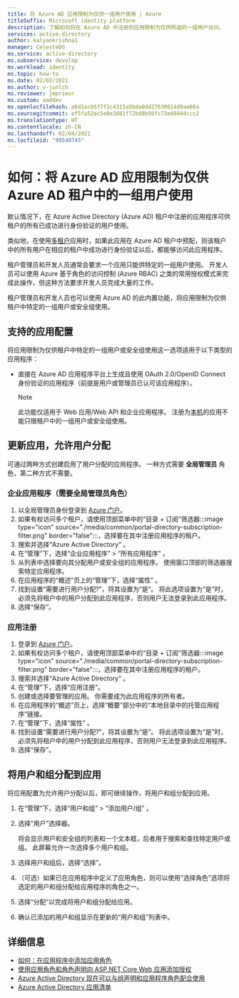 ```yaml
---
title: 将 Azure AD 应用限制为仅供一组用户使用 | Azure
titleSuffix: Microsoft identity platform
description: 了解如何将在 Azure AD 中注册的应用限制为仅供所选的一组用户访问。
services: active-directory
author: kalyankrishna1
manager: CelesteDG
ms.service: active-directory
ms.subservice: develop
ms.workload: identity
ms.topic: how-to
ms.date: 02/02/2021
ms.author: v-junlch
ms.reviewer: jmprieur
ms.custom: aaddev
ms.openlocfilehash: a6d1acb5f7f1c4315a5bda0dd27630614d9ae66a
ms.sourcegitcommit: ef5fa52ac5e0e3881f72bd8b56fc73e49444ccc2
ms.translationtype: HT
ms.contentlocale: zh-CN
ms.lasthandoff: 02/04/2021
ms.locfileid: "99540745"
---
```

# <a name="how-to-restrict-your-azure-ad-app-to-a-set-of-users-in-an-azure-ad-tenant"></a>如何：将 Azure AD 应用限制为仅供 Azure AD 租户中的一组用户使用

默认情况下，在 Azure Active Directory (Azure AD) 租户中注册的应用程序可供租户的所有已成功进行身份验证的用户使用。

类似地，在使用[多租户](howto-convert-app-to-be-multi-tenant.md)应用时，如果此应用在 Azure AD 租户中预配，则该租户中的所有用户在相应的租户中成功进行身份验证以后，都能够访问此应用程序。

租户管理员和开发人员通常会要求一个应用只能供特定的一组用户使用。 开发人员可以使用 Azure 基于角色的访问控制 (Azure RBAC) 之类的常用授权模式来完成此操作，但这种方法要求开发人员完成大量的工作。

租户管理员和开发人员也可以使用 Azure AD 的此内置功能，将应用限制为仅供租户中特定的一组用户或安全组使用。

## <a name="supported-app-configurations"></a>支持的应用配置

将应用限制为仅供租户中特定的一组用户或安全组使用这一选项适用于以下类型的应用程序：

- 直接在 Azure AD 应用程序平台上生成且使用 OAuth 2.0/OpenID Connect 身份验证的应用程序（前提是用户或管理员已认可该应用程序）。

     > [!NOTE]
     > 此功能仅适用于 Web 应用/Web API 和企业应用程序。 注册为[本机](./quickstart-register-app.md)的应用不能只限租户中的一组用户或安全组使用。

## <a name="update-the-app-to-enable-user-assignment"></a>更新应用，允许用户分配

可通过两种方式创建启用了用户分配的应用程序。 一种方式需要 **全局管理员** 角色，第二种方式不需要。

### <a name="enterprise-applications-requires-the-global-administrator-role"></a>企业应用程序（需要全局管理员角色）

1. 以全局管理员身份登录到 <a href="https://portal.azure.cn/" target="_blank">Azure 门户<span class="docon docon-navigate-external x-hidden-focus"></span></a>。
1. 如果有权访问多个租户，请使用顶部菜单中的“目录 + 订阅”筛选器:::image type="icon" source="./media/common/portal-directory-subscription-filter.png" border="false":::，选择要在其中注册应用程序的租户。
1. 搜索并选择“Azure Active Directory”  。
1. 在“管理”下，选择“企业应用程序” > “所有应用程序”  。
1. 从列表中选择要向其分配用户或安全组的应用程序。 
    使用窗口顶部的筛选器搜索特定应用程序。
1. 在应用程序的“概述”页上的“管理”下，选择“属性”  。
1. 找到设置“需要进行用户分配?”，将其设置为“是”。  将此选项设置为“是”时，必须先将租户中的用户分配到此应用程序，否则用户无法登录到此应用程序。
1. 选择“保存”。

### <a name="app-registration"></a>应用注册

1. 登录到 <a href="https://portal.azure.cn/" target="_blank">Azure 门户<span class="docon docon-navigate-external x-hidden-focus"></span></a>。
1. 如果有权访问多个租户，请使用顶部菜单中的“目录 + 订阅”筛选器:::image type="icon" source="./media/common/portal-directory-subscription-filter.png" border="false":::，选择要在其中注册应用程序的租户。
1. 搜索并选择“Azure Active Directory”  。
1. 在“管理”下，选择“应用注册”。
1. 创建或选择要管理的应用。 你需要成为此应用程序的所有者。
1. 在应用程序的“概述”页上，选择“概要”部分中的“本地目录中的托管应用程序”链接。
1. 在“管理”下，选择“属性” 。
1. 找到设置“需要进行用户分配?”，将其设置为“是”。  将此选项设置为“是”时，必须先将租户中的用户分配到此应用程序，否则用户无法登录到此应用程序。
1. 选择“保存”。

## <a name="assign-users-and-groups-to-the-app"></a>将用户和组分配到应用

将应用配置为允许用户分配以后，即可继续操作，将用户和组分配到应用。

1. 在“管理”下，选择“用户和组” > “添加用户/组”  。
1. 选择“用户”选择器。 

     将会显示用户和安全组的列表和一个文本框，后者用于搜索和查找特定用户或组。 此屏幕允许一次选择多个用户和组。

1. 选择用户和组后，选择“选择”。
1. （可选）如果已在应用程序中定义了应用角色，则可以使用“选择角色”选项将选定的用户和组分配给应用程序的角色之一。 
1. 选择“分配”以完成将用户和组分配给应用。 
1. 确认已添加的用户和组显示在更新的“用户和组”列表中。

## <a name="more-information"></a>详细信息

- [如何：在应用程序中添加应用角色](./howto-add-app-roles-in-azure-ad-apps.md)
- [使用应用角色和角色声明向 ASP.NET Core Web 应用添加授权](https://github.com/Azure-Samples/active-directory-aspnetcore-webapp-openidconnect-v2/tree/master/5-WebApp-AuthZ/5-1-Roles)
- [Azure Active Directory 现在可以与组声明和应用程序角色配合使用](https://techcommunity.microsoft.com/t5/Azure-Active-Directory-Identity/Azure-Active-Directory-now-with-Group-Claims-and-Application/ba-p/243862)
- [Azure Active Directory 应用清单](./reference-app-manifest.md)
